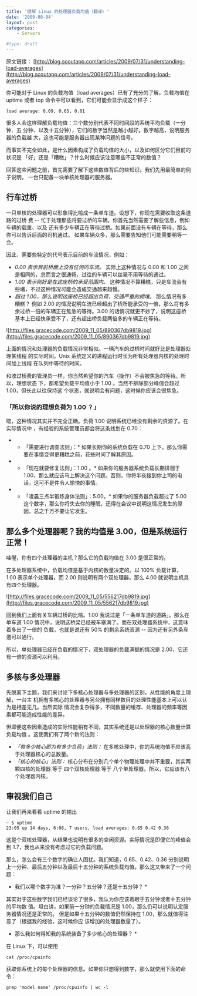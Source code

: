 ```yaml
---
title: '理解 Linux 的处理器负载均值（翻译）'
date: '2009-08-04'
layout: post
categories:
    - Servers

#type: draft
---
```


原文链接：  [http://blog.scoutapp.com/articles/2009/07/31/understanding-load-averages](http://blog.scoutapp.com/articles/2009/07/31/understanding-load-averages)

你可能对于 Linux 的负载均值（load averages）已有了充分的了解。负载均值在 uptime  或者 top 命令中可以看到，它们可能会显示成这个样子：

    load average: 0.09, 0.05, 0.01

很多人会这样理解负载均值：三个数分别代表不同时间段的系统平均负载（一分钟、五 分钟、以及十五分钟），它们的数字当然是越小越好。数字越高，说明服务器的负载越 大，这也可能是服务器出现某种问题的信号。

而事实不完全如此，是什么因素构成了负载均值的大小，以及如何区分它们目前的状况是 「好」还是「糟糕」？什么时候应该注意哪些不正常的数值？

回答这些问题之前，首先需要了解下这些数值背后的些知识。我们先用最简单的例子说明， 一台只配备一块单核处理器的服务器。


## 行车过桥

一只单核的处理器可以形象得比喻成一条单车道。设想下，你现在需要收取这条道路的过桥 费 -- 忙于处理那些将要过桥的车辆。你首先当然需要了解些信息，例如车辆的载重、以及 还有多少车辆正在等待过桥。如果前面没有车辆在等待，那么你可以告诉后面的司机通过。 如果车辆众多，那么需要告知他们可能需要稍等一会。

因此，需要些特定的代号表示目前的车流情况，例如：

* *0.00 表示目前桥面上没有任何的车流。* 实际上这种情况与 0.00 和 1.00 之间是相同的，总而言之很通畅，过往的车辆可以丝毫不用等待的通过。
* *1.00 表示刚好是在这座桥的承受范围内。* 这种情况不算糟糕，只是车流会有些堵，不过这种情况可能会造成交通越来越慢。
* *超过 1.00，那么说明这座桥已经超出负荷，交通严重的拥堵。* 那么情况有多糟糕？ 例如 2.00 的情况说明车流已经超出了桥所能承受的一倍，那么将有多余过桥一倍的车辆正在焦急的等待。3.00 的话情况就更不妙了，说明这座桥基本上已经快承受不了，还有超出桥负载两倍多的车辆正在等待。


![http://files.gracecode.com/2009_11_05/890367db9819.jpg](http://files.gracecode.com/2009_11_05/890367db9819.jpg)

上面的情况和处理器的负载情况非常相似。一辆汽车的过桥时间就好比是处理器处理某线程 的实际时间。Unix 系统定义的进程运行时长为所有处理器内核的处理时间加上线程 在队列中等待的时间。

和收过桥费的管理员一样，你当然希望你的汽车（操作）不会被焦急的等待。所以，理想状态 下，都希望负载平均值小于 1.00 。当然不排除部分峰值会超过 1.00，但长此以往保持这 个状态，就说明会有问题，这时候你应该会很焦急。


### 「所以你说的理想负荷为 1.00 ？」

嗯，这种情况其实并不完全正确。负荷 1.00 说明系统已经没有剩余的资源了。在实际情况中 ，有经验的系统管理员都会将这条线划在 0.70：

* * 「需要进行调查法则」：* 如果长期你的系统负载在 0.70 上下，那么你需要在事情变得更糟糕之前，花些时间了解其原因。
* * 「现在就要修复法则」：1.00 。* 如果你的服务器系统负载长期徘徊于 1.00，那么就应该马上解决这个问题。否则，你将半夜接到你上司的电话，这可不是件令人愉快的事情。
* * 「凌晨三点半锻炼身体法则」：5.00。* 如果你的服务器负载超过了 5.00  这个数字，那么你将失去你的睡眠，还得在会议中说明这情况发生的原因，总之千万不要让它发生。



## 那么多个处理器呢？我的均值是 3.00，但是系统运行正常！

哇喔，你有四个处理器的主机？那么它的负载均值在 3.00 是很正常的。

在多处理器系统中，负载均值是基于内核的数量决定的。以 100% 负载计算，1.00  表示单个处理器，而 2.00 则说明有两个双处理器，那么 4.00 就说明主机具有四个处理器。

![http://files.gracecode.com/2009_11_05/556217db9819.jpg](http://files.gracecode.com/2009_11_05/556217db9819.jpg)

回到我们上面有关车辆过桥的比喻。1.00 我说过是「一条单车道的道路」。那么在单车道 1.00 情况中，说明这桥梁已经被车塞满了。而在双处理器系统中，这意味着多出了一倍的 负载，也就是说还有 50% 的剩余系统资源 -- 因为还有另外条车道可以通行。

所以，单处理器已经在负载的情况下，双处理器的负载满额的情况是 2.00，它还有一倍的资源可以利用。


## 多核与多处理器

先脱离下主题，我们来讨论下多核心处理器与多处理器的区别。从性能的角度上理解，一台主 机拥有多核心的处理器与另台拥有同样数目的处理性能基本上可以认为是相差无几。当然实际 情况会复杂得多，不同数量的缓存、处理器的频率等因素都可能造成性能的差异。

但即便这些因素造成的实际性能稍有不同，其实系统还是以处理器的核心数量计算负载均值 。这使我们有了两个新的法则：

* *「有多少核心即为有多少负荷」法则：* 在多核处理中，你的系统均值不应该高于处理器核心的总数量。
* *「核心的核心」法则：* 核心分布在分别几个单个物理处理中并不重要，其实两颗四核的处理器 等于 四个双核处理器 等于 八个单处理器。所以，它应该有八个处理器内核。



## 审视我们自己

让我们再来看看 uptime 的输出

```
~ $ uptime
23:05 up 14 days, 6:08, 7 users, load averages: 0.65 0.42 0.36
```

这是个双核处理器，从结果也说明有很多的空闲资源。实际情况是即便它的峰值会到 1.7，我也从来没有考虑过它的负载问题。

那么，怎么会有三个数字的确让人困扰。我们知道，0.65、0.42、0.36 分别说明上一分钟、最后五分钟以及最后十五分钟的系统负载均值。那么这又带来了一个问题：

* 我们以哪个数字为准？一分钟？五分钟？还是十五分钟？ *

其实对于这些数字我们已经谈论了很多，我认为你应该着眼于五分钟或者十五分钟的平均数 值。坦白讲，如果前一分钟的负载情况是 1.00，那么仍可以说明认定服务器情况还是正常的。 但是如果十五分钟的数值仍然保持在 1.00，那么就值得注意了（根据我的经验，这时候你应 该增加的处理器数量了）。

* 那么我如何得知我的系统装备了多少核心的处理器？ *

在 Linux 下，可以使用

    cat /proc/cpuinfo

获取你系统上的每个处理器的信息。如果你只想得到数字，那么就使用下面的命令：

    grep 'model name' /proc/cpuinfo | wc -l
